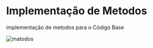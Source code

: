 # Implementação de Metodos
implementação de metodos para o Código Base


![matodos](https://github.com/Pedro260103/E-SOCIAL/assets/106125456/e218ac1e-b8f0-4334-bfd0-b79d2694a29a)

